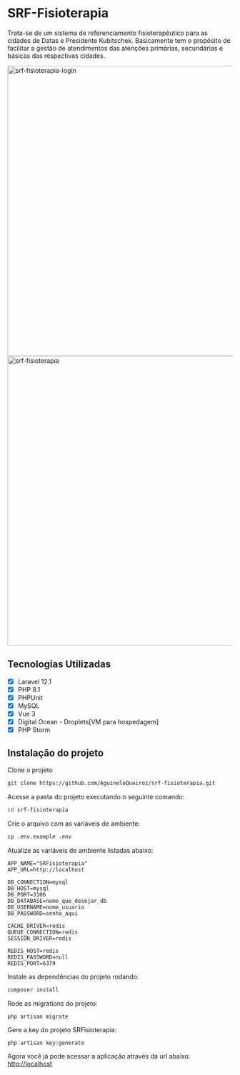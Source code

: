 # SRF-Fisioterapia
Trata-se de um sistema de referenciamento fisioterapêutico para as cidades de Datas e Presidente Kubitschek. 
Basicamente tem o propósito de facilitar a gestão de atendimentos das atenções primárias, secundárias e básicas das respectivas cidades.

<img width="1361" height="650" alt="srf-fisioterapia-login" src="https://github.com/user-attachments/assets/956582f3-7c0c-46eb-acb0-ccd2d43b1de4" />
<img width="1362" height="649" alt="srf-fisioterapia" src="https://github.com/user-attachments/assets/e9404a99-09b3-40f3-aad6-ff4cafee8668" />

## Tecnologias Utilizadas

- [x] Laravel 12.1
- [x] PHP 8.1
- [x] PHPUnit
- [x] MySQL
- [x] Vue 3
- [x] Digital Ocean - Droplets[VM para hospedagem]
- [x] PHP Storm

## Instalação do projeto

Clone o projeto
```sh
git clone https://github.com/AguineleQueiroz/srf-fisioterapia.git
```
Acesse a pasta do projeto executando o seguinte comando:
```sh
cd srf-fisioterapia
```
Crie o arquivo com as variáveis de ambiente:
```sh
cp .env.example .env
```
Atualize as variáveis de ambiente listadas abaixo:
```
APP_NAME="SRFisioterapia"
APP_URL=http://localhost

DB_CONNECTION=mysql
DB_HOST=mysql
DB_PORT=3306
DB_DATABASE=nome_que_desejar_db
DB_USERNAME=nome_usuario
DB_PASSWORD=senha_aqui

CACHE_DRIVER=redis
QUEUE_CONNECTION=redis
SESSION_DRIVER=redis

REDIS_HOST=redis
REDIS_PASSWORD=null
REDIS_PORT=6379
```

Instale as dependências do projeto rodando:
```sh
composer install
```
Rode as migrations do projeto:
```
php artisan migrate
```
Gere a key do projeto SRFisioterapia:
```sh
php artisan key:generate
```


Agora você já pode acessar a aplicação através da url abaixo:
[http://localhost](http://localhost)
